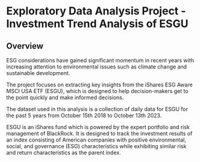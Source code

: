 # Exploratory Data Analysis Project - Investment Trend Analysis of ESGU

## Overview
ESG considerations have gained significant momentum in recent years with increasing attention to environmental issues such as climate change and sustainable development.

The project focuses on extracting key insights from the iShares ESG Aware MSCI USA ETF (ESGU), which is designed to help decision-makers get to the point quickly and make informed decisions.

The dataset used in this analysis is a collection of daily data for ESGU for the past 5 years from October 15th 2018 to October 13th 2023. 

ESGU is an iShares fund which is powered by the expert portfolio and risk management of BlackRock. It is designed to track the investment results of an index consisting of American companies with positive environmental, social, and governance (ESG) characteristics while exhibiting similar risk and return characteristics as the parent index.
